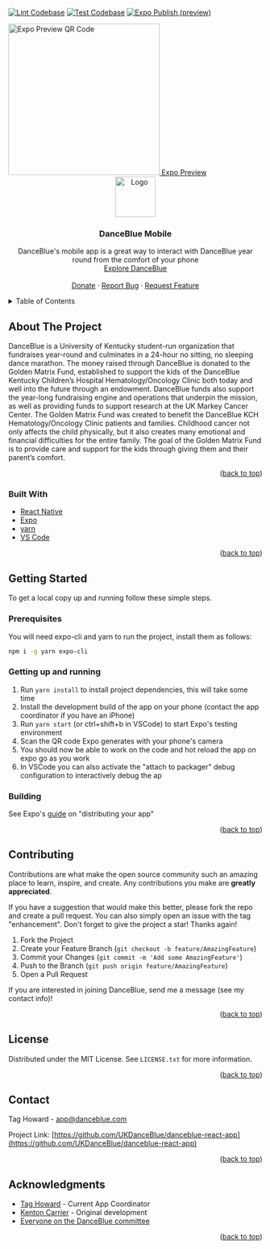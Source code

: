 [![Lint Codebase](https://github.com/UKDanceBlue/danceblue-react-app/actions/workflows/lint.yml/badge.svg)](https://github.com/UKDanceBlue/danceblue-react-app/actions/workflows/lint.yml)
[![Test Codebase](https://github.com/UKDanceBlue/danceblue-react-app/actions/workflows/test.yml/badge.svg)](https://github.com/UKDanceBlue/danceblue-react-app/actions/workflows/test.yml)
[![Expo Publish (preview)](https://github.com/UKDanceBlue/danceblue-react-app/actions/workflows/expo-publish.yml/badge.svg)](https://github.com/UKDanceBlue/danceblue-react-app/actions/workflows/expo-publish.yml)
<div id="top"></div>

<a href="exp+danceblue://expo-development-client/?url=https%3A%2F%2Fexp.host%2F%40university-of-kentucky-danceblue%2Fdanceblue-mobile%2Findex.exp%3Frelease-channel%3Dpreview%26runtimeVersion%3D2.0.0">
<img src="https://qr.expo.dev/development-client?appScheme=exp%2Bdanceblue&url=https%3A%2F%2Fexp.host%2F%40university-of-kentucky-danceblue%2Fdanceblue-mobile%2Findex.exp%3Frelease-channel%3Dpreview%26runtimeVersion%3D2.0.0" alt="Expo Preview QR Code" width="300" height="300">
  Expo Preview
</a>

<!-- PROJECT LOGO -->
<br />
<div align="center">
  <a href="https://github.com/UKDanceBlue/danceblue-react-app">
    <img src="https://www.danceblue.org/wp-content/uploads/2017/08/DB-Web-Logo-Final-01.svg" alt="Logo" width="80" height="80">
  </a>

<h3 align="center">DanceBlue Mobile</h3>

  <p align="center">
    DanceBlue's mobile app is a great way to interact with DanceBlue year round from the comfort of your phone
    <br />
    <a href="https://www.danceblue.org">Explore DanceBlue</a>
    <br />
    <br />
    <a href="https://danceblue.networkforgood.com/causes/4789-danceblue-golden-matrix-fund-dance-teams">Donate</a>
    ·
    <a href="https://github.com/UKDanceBlue/danceblue-react-app/issues">Report Bug</a>
    ·
    <a href="https://github.com/UKDanceBlue/danceblue-react-app/issues">Request Feature</a>
  </p>
</div>

<!-- TABLE OF CONTENTS -->
<details>
  <summary>Table of Contents</summary>
  <ol>
    <li><a href="#about-the-project">About The Project</a></li>
    <li><a href="#getting-started">Getting Started</a></li>
    <li><a href="#contributing">Contributing</a></li>
    <li><a href="#license">License</a></li>
    <li><a href="#contact">Contact</a></li>
    <li><a href="#acknowledgments">Acknowledgments</a></li>
  </ol>
</details>

<!-- ABOUT THE PROJECT -->

## About The Project

<!-- [![Product Name Screen Shot][product-screenshot]](https://example.com) -->

DanceBlue is a University of Kentucky student-run organization that fundraises
year-round and culminates in a 24-hour no sitting, no sleeping dance marathon.
The money raised through DanceBlue is donated to the Golden Matrix Fund,
established to support the kids of the DanceBlue Kentucky Children’s Hospital
Hematology/Oncology Clinic both today and well into the future through an
endowment. DanceBlue funds also support the year-long fundraising engine
and operations that underpin the mission, as well as providing funds to
support research at the UK Markey Cancer Center. The Golden Matrix Fund
was created to benefit the DanceBlue KCH Hematology/Oncology Clinic patients
and families. Childhood cancer not only affects the child physically, but it
also creates many emotional and financial difficulties for the entire family.
The goal of the Golden Matrix Fund is to provide care and support for the kids
through giving them and their parent’s comfort.

<p align="right">(<a href="#top">back to top</a>)</p>

### Built With

- [React Native](https://reactnative.dev/)
- [Expo](https://expo.dev/)
- [yarn](https://yarnpkg.com/)
- [VS Code](https://code.visualstudio.com/)

<p align="right">(<a href="#top">back to top</a>)</p>

<!-- GETTING STARTED -->

## Getting Started

To get a local copy up and running follow these simple steps.

### Prerequisites

You will need expo-cli and yarn to run the project, install them as follows:

```sh
npm i -g yarn expo-cli
```

### Getting up and running

1. Run `yarn install` to install project dependencies, this will take some time
2. Install the development build of the app on your phone (contact the app coordinator if you have an iPhone)
3. Run `yarn start` (or ctrl+shift+b in VSCode) to start Expo's testing environment
4. Scan the QR code Expo generates with your phone's camera
5. You should now be able to work on the code and hot reload the app on expo go as you work
6. In VSCode you can also activate the "attach to packager" debug  configuration to interactively debug the ap

### Building

See Expo's [guide](https://docs.expo.dev/distribution/introduction/) on "distributing your app"

<p align="right">(<a href="#top">back to top</a>)</p>

<!-- CONTRIBUTING -->

## Contributing

Contributions are what make the open source community such an amazing place to learn, inspire, and create. Any contributions you make are **greatly appreciated**.

If you have a suggestion that would make this better, please fork the repo and create a pull request. You can also simply open an issue with the tag "enhancement".
Don't forget to give the project a star! Thanks again!

1. Fork the Project
2. Create your Feature Branch (`git checkout -b feature/AmazingFeature`)
3. Commit your Changes (`git commit -m 'Add some AmazingFeature'`)
4. Push to the Branch (`git push origin feature/AmazingFeature`)
5. Open a Pull Request

If you are interested in joining DanceBlue, send me a message (see my contact info)!

<p align="right">(<a href="#top">back to top</a>)</p>

<!-- LICENSE -->

## License

Distributed under the MIT License. See `LICENSE.txt` for more information.

<p align="right">(<a href="#top">back to top</a>)</p>

<!-- CONTACT -->

## Contact

Tag Howard - app@danceblue.com

Project Link: [https://github.com/UKDanceBlue/danceblue-react-app](https://github.com/UKDanceBlue/danceblue-react-app)

<p align="right">(<a href="#top">back to top</a>)</p>

<!-- ACKNOWLEDGMENTS -->

## Acknowledgments

- [Tag Howard](https://github.com/tajetaje) - Current App Coordinator
- [Kenton Carrier](https://github.com/kncarrier28) - Original development
- [Everyone on the DanceBlue committee](http://www.danceblue.org/meet-the-team)

<p align="right">(<a href="#top">back to top</a>)</p>

